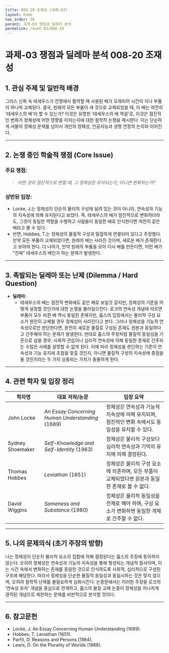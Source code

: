 ```yaml
---
title: 008-20 조재성 (과제-03)
layout: home
nav_order: 20
parent: 과제-03 쟁점과 딜레마 분석
permalink: /asmt-03/008-20
---
```


# 과제-03 쟁점과 딜레마 분석 008-20 조재성 

## 1. 관심 주제 및 일반적 배경

그리스 신화 속 테세우스가 전쟁에서 활약할 때 사용된 배가 오래되어 시간이 지나 부품이 하나씩 교체된다. 결국, 원래의 모든 부품이 새 것으로 교체되었을 때, 이 배는 여전히 '테세우스의 배'라 할 수 있는가?  이것은 유명한 '테세우스의 배 역설'로, 이것은 점진적인 변화가 정체성에 어떤 영향을 미치는지에 대한 철학적 논쟁을 제시한다. 이는 단순하게 사물의 정체성 문제를 넘어서 개인의 정체성, 인공지능과 생명 연장의 논의와 이어진다.


---

## 2. 논쟁 중인 학술적 쟁점 (Core Issue)

### 주요 쟁점:  

> *어떤 것이 점진적으로 변할 때, 그 정체성은 유지되는가, 아니면 변화하는가?*

### 상반된 입장:
- Locke, J.는 정체성이 단순히 물리적 구성에 달려 있는 것이 아니라, 연속성과 기능의 지속성에 의해 유지된다고 보았다. 즉, 테세우스의 배가 점진적으로 변화하더라도, 그것이 동일한 역할을 수행하고 사람들이 동일한 배로 인식한다면 여전히 같은 배라고 볼 수 있다.
- 반면, Hobbes, T.는 정체성이 물질적 구성과 밀접하게 연결되어 있다고 주장했다. 만약 모든 부품이 교체되었다면, 원래의 배는 사라진 것이며, 새로운 배가 존재한다고 보아야 한다. 더 나아가, 만약 원래의 부품을 모아 다시 배를 만든다면, 어떤 배가 "진짜" 테세우스의 배인가 하는 문제가 발생한다.

---

## 3. 촉발되는 딜레마 또는 난제 (Dilemma / Hard Question)

- **딜레마**: 
  - 테세우스의 배는 점진적 변화에도 같은 배로 보일것 같지만, 정체성의 기준을 어떻게 설정할 것인가에 대한 논쟁을 불러일으킨다. 로크의 연속성 개념에 따르면 부품이 모두 바뀐 배 역시 동일한 존재지만, 홉스의 입장에서는 물리적 구성 요소가 완전히 교체될 경우 정체성이 사라진다고 본다. 그러나 정체성을 기능적 연속성으로만 판단한다면, 완전히 새로운 물질로 구성된 존재도 원본과 동일하다고 간주해야 하는 문제가 발생한다. 반대로 홉스의 주장처럼 물질적 동일성을 기준으로 삼을 경우, 사회적 관습이나 심리적 연속성에 의해 동일한 존재로 간주되는 수많은 사례를 설명할 수 없게 된다. 이에 따라 정체성을 판단하는 기준이 연속성과 기능 유지에 초점을 맞출 것인지, 아니면 물질적 구성의 지속성에 중점을 둘 것인지라는 두 가지 상충되는 가치가 충돌하게 된다.

---

## 4. 관련 학자 및 입장 정리

| 학자명             | 대표 저작/논문                                      | 입장 요약 |
|--------------------|---------------------------------------------------|-----------|  
| John Locke        | *An Essay Concerning Human Understanding* (1689)  | 정체성은 연속성과 기능적 지속성에 의해 유지되며, 점진적인 변화 속에서도 동일성을 유지할 수 있다. |  
| Sydney Shoemaker  | *Self-Knowledge and Self-Identity* (1963)         | 정체성은 물리적 구성보다 심리적 연속성과 기억의 유지에 의해 결정된다. |  
| Thomas Hobbes     | *Leviathan* (1651)                                | 정체성은 물리적 구성 요소에 의존하며, 모든 부품이 교체되었다면 원본과 동일한 존재로 볼 수 없다. |  
| David Wiggins     | *Sameness and Substance* (1980)                   | 정체성은 물리적 동일성을 전제로 해야 하며, 구성 요소가 변화하면 동일한 개체로 간주할 수 없다. |  

---

## 5. 나의 문제의식 (초기 주장의 방향)

나는 정체성이 단순히 물리적 요소의 집합에 의해 결정된다는 홉스의 주장에 동의하지 않는다. 오히려 정체성은 연속성과 기능의 지속성을 통해 형성되는 개념적 질서이며, 이는 시간 속에서 변화하는 존재를 동일한 것으로 인식하도록 사회적, 심리적으로 구성된 구조에 해당한다. 따라서 정체성을 단순한 물질적 동일성과 동일시하는 것은 맞지 않으며, 오히려 철학적 난제를 불필요하게 심화시킨다. 논증문에서는 이러한 주장을 로크의 ‘연속성 유지’ 개념을 중심으로 전개하고, 홉스의 물질 교체 논증이 정체성을 지나치게 경직된 개념으로 제한하는 문제를 비판적으로 분석할 것이다.

---

## 6. 참고문헌

- Locke, J. An Essay Concerning Human Understanding (1689).
- Hobbes, T. Leviathan (1651).
- Parfit, D. Reasons and Persons (1984).
- Lewis, D. On the Plurality of Worlds (1986).
